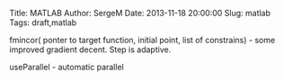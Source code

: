 Title: MATLAB
Author: SergeM
Date: 2013-11-18 20:00:00
Slug: matlab
Tags: draft,matlab

<div dir="ltr" style="text-align: left;" trbidi="on">
fmincor( ponter to target function, initial point, list of constrains) - some improved gradient decent. Step is adaptive.

useParallel - automatic parallel</div>